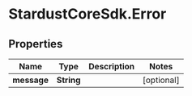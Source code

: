 # StardustCoreSdk.Error

## Properties

Name | Type | Description | Notes
------------ | ------------- | ------------- | -------------
**message** | **String** |  | [optional] 


